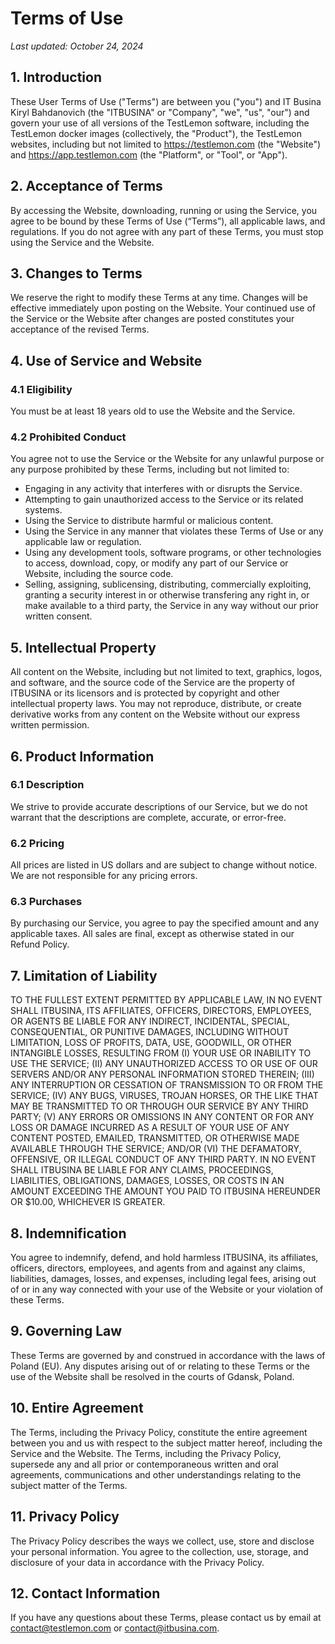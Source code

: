 # Terms of Use
_Last updated: October 24, 2024_

## 1. Introduction
These User Terms of Use ("Terms") are between you ("you") and IT Busina Kiryl Bahdanovich (the "ITBUSINA" or "Company", "we", "us", "our") and govern your use of all versions of the TestLemon software, including the TestLemon docker images (collectively, the "Product"), the TestLemon websites, including but not limited to https://testlemon.com (the "Website") and https://app.testlemon.com (the "Platform", or "Tool", or "App").

## 2. Acceptance of Terms
By accessing the Website, downloading, running or using the Service, you agree to be bound by these Terms of Use (“Terms”), all applicable laws, and regulations. If you do not agree with any part of these Terms, you must stop using the Service and the Website.

## 3. Changes to Terms
We reserve the right to modify these Terms at any time. Changes will be effective immediately upon posting on the Website. Your continued use of the Service or the Website after changes are posted constitutes your acceptance of the revised Terms.

## 4. Use of Service and Website

### 4.1 Eligibility
You must be at least 18 years old to use the Website and the Service.

### 4.2 Prohibited Conduct
You agree not to use the Service or the Website for any unlawful purpose or any purpose prohibited by these Terms, including but not limited to:

- Engaging in any activity that interferes with or disrupts the Service.
- Attempting to gain unauthorized access to the Service or its related systems.
- Using the Service to distribute harmful or malicious content.
- Using the Service in any manner that violates these Terms of Use or any applicable law or regulation.
- Using any development tools, software programs, or other technologies to access, download, copy, or modify any part of our Service or Website, including the source code.
- Selling, assigning, sublicensing, distributing, commercially exploiting, granting a security interest in or otherwise transfering any right in, or make available to a third party, the Service in any way without our prior written consent.

## 5. Intellectual Property
All content on the Website, including but not limited to text, graphics, logos, and software, and the source code of the Service are the property of ITBUSINA or its licensors and is protected by copyright and other intellectual property laws. You may not reproduce, distribute, or create derivative works from any content on the Website without our express written permission.

## 6. Product Information

### 6.1 Description
We strive to provide accurate descriptions of our Service, but we do not warrant that the descriptions are complete, accurate, or error-free.

### 6.2 Pricing
All prices are listed in US dollars and are subject to change without notice. We are not responsible for any pricing errors.

### 6.3 Purchases
By purchasing our Service, you agree to pay the specified amount and any applicable taxes. All sales are final, except as otherwise stated in our Refund Policy.

## 7. Limitation of Liability
TO THE FULLEST EXTENT PERMITTED BY APPLICABLE LAW, IN NO EVENT SHALL ITBUSINA, ITS AFFILIATES, OFFICERS, DIRECTORS, EMPLOYEES, OR AGENTS BE LIABLE FOR ANY INDIRECT, INCIDENTAL, SPECIAL, CONSEQUENTIAL, OR PUNITIVE DAMAGES, INCLUDING WITHOUT LIMITATION, LOSS OF PROFITS, DATA, USE, GOODWILL, OR OTHER INTANGIBLE LOSSES, RESULTING FROM (I) YOUR USE OR INABILITY TO USE THE SERVICE; (II) ANY UNAUTHORIZED ACCESS TO OR USE OF OUR SERVERS AND/OR ANY PERSONAL INFORMATION STORED THEREIN; (III) ANY INTERRUPTION OR CESSATION OF TRANSMISSION TO OR FROM THE SERVICE; (IV) ANY BUGS, VIRUSES, TROJAN HORSES, OR THE LIKE THAT MAY BE TRANSMITTED TO OR THROUGH OUR SERVICE BY ANY THIRD PARTY; (V) ANY ERRORS OR OMISSIONS IN ANY CONTENT OR FOR ANY LOSS OR DAMAGE INCURRED AS A RESULT OF YOUR USE OF ANY CONTENT POSTED, EMAILED, TRANSMITTED, OR OTHERWISE MADE AVAILABLE THROUGH THE SERVICE; AND/OR (VI) THE DEFAMATORY, OFFENSIVE, OR ILLEGAL CONDUCT OF ANY THIRD PARTY. IN NO EVENT SHALL ITBUSINA BE LIABLE FOR ANY CLAIMS, PROCEEDINGS, LIABILITIES, OBLIGATIONS, DAMAGES, LOSSES, OR COSTS IN AN AMOUNT EXCEEDING THE AMOUNT YOU PAID TO ITBUSINA HEREUNDER OR $10.00, WHICHEVER IS GREATER.

## 8. Indemnification
You agree to indemnify, defend, and hold harmless ITBUSINA, its affiliates, officers, directors, employees, and agents from and against any claims, liabilities, damages, losses, and expenses, including legal fees, arising out of or in any way connected with your use of the Website or your violation of these Terms.

## 9. Governing Law
These Terms are governed by and construed in accordance with the laws of Poland (EU). Any disputes arising out of or relating to these Terms or the use of the Website shall be resolved in the courts of Gdansk, Poland.

## 10. Entire Agreement
The Terms, including the Privacy Policy, constitute the entire agreement between you and us with respect to the subject matter hereof, including the Service and the Website. The Terms, including the Privacy Policy, supersede any and all prior or contemporaneous written and oral agreements, communications and other understandings relating to the subject matter of the Terms.

## 11. Privacy Policy
The Privacy Policy describes the ways we collect, use, store and disclose your personal information. You agree to the collection, use, storage, and disclosure of your data in accordance with the Privacy Policy.

## 12. Contact Information
If you have any questions about these Terms, please contact us by email at contact@testlemon.com or contact@itbusina.com.